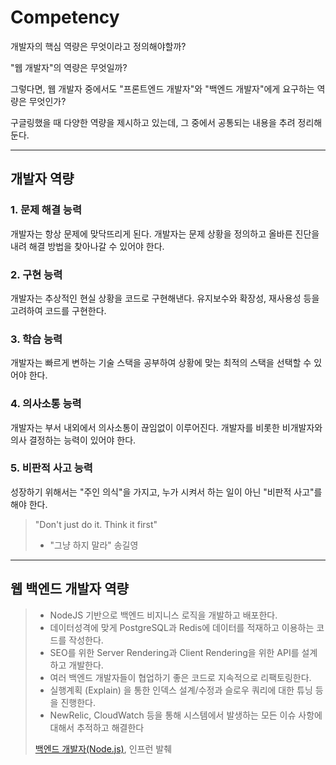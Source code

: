# Competency

개발자의 핵심 역량은 무엇이라고 정의해야할까?

"웹 개발자"의 역량은 무엇일까?

그렇다면, 웹 개발자 중에서도 "프론트엔드 개발자"와 "백엔드 개발자"에게 요구하는 역량은 무엇인가?

구글링했을 때 다양한 역량을 제시하고 있는데, 그 중에서 공통되는 내용을 추려 정리해둔다.

---

## 개발자 역량

### 1. 문제 해결 능력

개발자는 항상 문제에 맞닥뜨리게 된다. 개발자는 문제 상황을 정의하고 올바른 진단을 내려 해결 방법을 찾아나갈 수 있어야 한다.

### 2. 구현 능력

개발자는 추상적인 현실 상황을 코드로 구현해낸다. 유지보수와 확장성, 재사용성 등을 고려하여 코드를 구현한다.

### 3. 학습 능력

개발자는 빠르게 변하는 기술 스택을 공부하여 상황에 맞는 최적의 스택을 선택할 수 있어야 한다.

### 4. 의사소통 능력

개발자는 부서 내외에서 의사소통이 끊임없이 이루어진다. 개발자를 비롯한 비개발자와 의사 결정하는 능력이 있어야 한다.

### 5. 비판적 사고 능력

성장하기 위해서는 "주인 의식"을 가지고, 누가 시켜서 하는 일이 아닌 "비판적 사고"를 해야 한다.

> "Don't just do it. Think it first"
>
> - "그냥 하지 말라" 송길영

---

## 웹 백엔드 개발자 역량

> - NodeJS 기반으로 백엔드 비지니스 로직을 개발하고 배포한다.
> - 데이터성격에 맞게 PostgreSQL과 Redis에 데이터를 적재하고 이용하는 코드를 작성한다.
> - SEO를 위한 Server Rendering과 Client Rendering을 위한 API를 설계하고 개발한다.
> - 여러 백엔드 개발자들이 협업하기 좋은 코드로 지속적으로 리팩토링한다.
> - 실행계획 (Explain) 을 통한 인덱스 설계/수정과 슬로우 쿼리에 대한 튜닝 등을 진행한다.
> - NewRelic, CloudWatch 등을 통해 시스템에서 발생하는 모든 이슈 사항에 대해서 추적하고 해결한다
>
> [백엔드 개발자(Node.js)](https://www.inflearn.com/pages/introduce-backend-developer), 인프런 발췌
